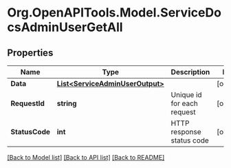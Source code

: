 # Org.OpenAPITools.Model.ServiceDocsAdminUserGetAll

## Properties

Name | Type | Description | Notes
------------ | ------------- | ------------- | -------------
**Data** | [**List&lt;ServiceAdminUserOutput&gt;**](ServiceAdminUserOutput.md) |  | [optional] 
**RequestId** | **string** | Unique id for each request | [optional] 
**StatusCode** | **int** | HTTP response status code | [optional] 

[[Back to Model list]](../README.md#documentation-for-models) [[Back to API list]](../README.md#documentation-for-api-endpoints) [[Back to README]](../README.md)

